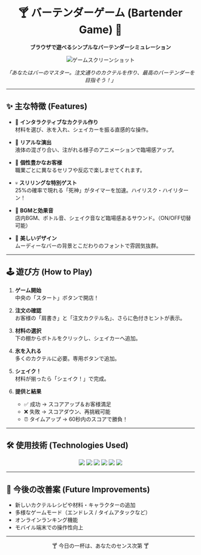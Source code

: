 <div align="center">

# 🍸 バーテンダーゲーム (Bartender Game) 🍹  
**ブラウザで遊べるシンプルなバーテンダーシミュレーション**

<img src="images/bartender_screenshot.jpg" alt="ゲームスクリーンショット">

</div>

<p align="center">
  <i>「あなたはバーのマスター。注文通りのカクテルを作り、最高のバーテンダーを目指そう！」</i>
</p>

---

## ✨ 主な特徴 (Features)

- 🍹 **インタラクティブなカクテル作り**  
  材料を選び、氷を入れ、シェイカーを振る直感的な操作。  

- 🥂 **リアルな演出**  
  液体の混ざり合い、注がれる様子のアニメーションで臨場感アップ。  

- 👤 **個性豊かなお客様**  
  職業ごとに異なるセリフや反応で楽しませてくれます。  

- 💀 **スリリングな特別ゲスト**  
  25%の確率で現れる「死神」がタイマーを加速。ハイリスク・ハイリターン！  

- 🎵 **BGMと効果音**  
  店内BGM、ボトル音、シェイク音など臨場感あるサウンド。（ON/OFF切替可能）  

- 🌃 **美しいデザイン**  
  ムーディーなバーの背景とこだわりのフォントで雰囲気抜群。  

---

## 🕹️ 遊び方 (How to Play)

1. **ゲーム開始**  
   中央の「スタート」ボタンで開店！  

2. **注文の確認**  
   お客様の「肩書き」と「注文カクテル名」、さらに色付きヒントが表示。  

3. **材料の選択**  
   下の棚からボトルをクリックし、シェイカーへ追加。  

4. **氷を入れる**  
   多くのカクテルに必要。専用ボタンで追加。  

5. **シェイク！**  
   材料が揃ったら「シェイク！」で完成。  

6. **提供と結果**  
   - ✅ 成功 → スコアアップ＆お客様満足  
   - ❌ 失敗 → スコアダウン、再挑戦可能  
   - ⏰ タイムアップ → 60秒内のスコアで勝負！  

---

## 🛠️ 使用技術 (Technologies Used)

<p align="center">
  <img src="https://img.shields.io/badge/HTML5-E34F26?style=for-the-badge&logo=html5&logoColor=white">
  <img src="https://img.shields.io/badge/CSS3-1572B6?style=for-the-badge&logo=css3&logoColor=white">
  <img src="https://img.shields.io/badge/JavaScript-ES6+-F7DF1E?style=for-the-badge&logo=javascript&logoColor=black">
  <img src="https://img.shields.io/badge/Tailwind_CSS-38B2AC?style=for-the-badge&logo=tailwind-css&logoColor=white">
  <img src="https://img.shields.io/badge/Tone.js-FF6F61?style=for-the-badge&logo=googlechrome&logoColor=white">
  <img src="https://img.shields.io/badge/Google%20Fonts-4285F4?style=for-the-badge&logo=googlefonts&logoColor=white">
</p>

---

## 🚀 今後の改善案 (Future Improvements)

- 新しいカクテルレシピや材料・キャラクターの追加  
- 多様なゲームモード（エンドレス / タイムアタックなど）  
- オンラインランキング機能  
- モバイル端末での操作性向上  

---

<div align="center">
  <p>🍸 今日の一杯は、あなたのセンス次第 🍸</p>
</div>
